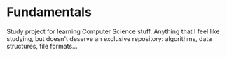 # Fundamentals

Study project for learning Computer Science stuff.
Anything that I feel like studying, but doesn't deserve an exclusive repository:
algorithms, data structures, file formats...
